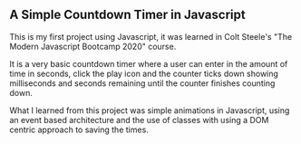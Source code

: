 ## A Simple Countdown Timer in Javascript

This is my first project using Javascript, it was learned in 
Colt Steele's "The Modern Javascript Bootcamp 2020" course.

It is a very basic countdown timer where a user can enter in the amount
of time in seconds, click the play icon and the counter ticks down showing
milliseconds and seconds remaining until the counter finishes counting down.

What I learned from this project was simple animations in Javascript, using 
an event based architecture and the use of classes with using a DOM centric approach to saving the times.

